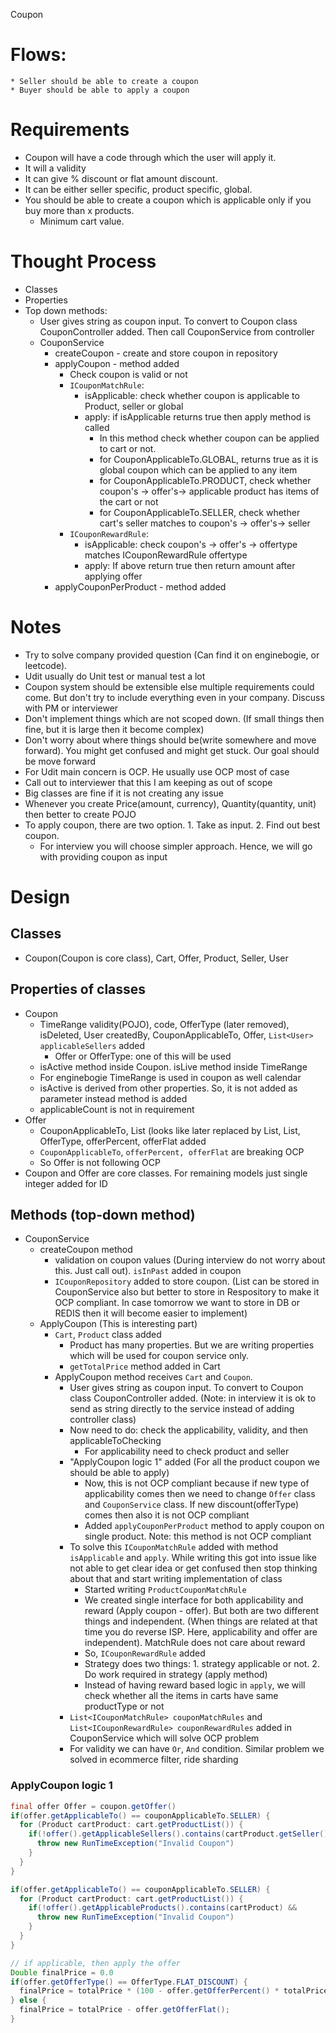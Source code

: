 Coupon

# Flows:
    * Seller should be able to create a coupon
    * Buyer should be able to apply a coupon

# Requirements
* Coupon will have a code through which the user will apply it.
* It will a validity
* It can give % discount or flat amount discount.
* It can be either seller specific, product specific, global.
* You should be able to create a coupon which is applicable only if you buy more than x products.
  * Minimum cart value.

# Thought Process
- Classes
- Properties
- Top down methods:
  - User gives string as coupon input. To convert to Coupon class CouponController added. Then call CouponService from controller
  - CouponService
    - createCoupon - create and store coupon in repository
    - applyCoupon - method added
      - Check coupon is valid or not
      - `ICouponMatchRule`:
        - isApplicable: check whether coupon is applicable to Product, seller or global
        - apply: if isApplicable returns true then apply method is called
          - In this method check whether coupon can be applied to cart or not.
          - for CouponApplicableTo.GLOBAL, returns true as it is global coupon which can be applied to any item
          - for CouponApplicableTo.PRODUCT, check whether coupon's -> offer's-> applicable product has items of the cart or not
          - for CouponApplicableTo.SELLER, check whether cart's seller matches to coupon's -> offer's-> seller
      - `ICouponRewardRule`:
        - isApplicable: check coupon's -> offer's -> offertype matches ICouponRewardRule offertype
        - apply: If above return true then return amount after applying offer
    - applyCouponPerProduct - method added

# Notes
- Try to solve company provided question (Can find it on enginebogie, or leetcode).
- Udit usually do Unit test or manual test a lot
- Coupon system should be extensible else multiple requirements could come. But don't try to include everything even in your company. Discuss with PM or interviewer
- Don't implement things which are not scoped down. (If small things then fine, but it is large then it become complex)
- Don't worry about where things should be(write somewhere and move forward). You might get confused and might get stuck. Our goal should be move forward
- For Udit main concern is OCP. He usually use OCP most of case
- Call out to interviewer that this I am keeping as out of scope
- Big classes are fine if it is not creating any issue
- Whenever you create Price(amount, currency), Quantity(quantity, unit) then better to create POJO
- To apply coupon, there are two option. 1. Take as input. 2. Find out best coupon.
  - For interview you will choose simpler approach. Hence, we will go with providing coupon as input

# Design
## Classes
- Coupon(Coupon is core class), Cart, Offer, Product, Seller, User
## Properties of classes
- Coupon
  - TimeRange validity(POJO), code, OfferType (later removed), isDeleted, User createdBy, CouponApplicableTo, Offer, `List<User> applicableSellers` added
    - Offer or OfferType: one of this will be used
  - isActive method inside Coupon. isLive method inside TimeRange
  - For enginebogie TimeRange is used in coupon as well calendar
  - isActive is derived from other properties. So, it is not added as parameter instead method is added
  - applicableCount is not in requirement
- Offer
  - CouponApplicableTo, List<User> (looks like later replaced by List<Seller>, List<Product>, OfferType, offerPercent, offerFlat added
  - `CouponApplicableTo`, `offerPercent, offerFlat` are breaking OCP
  - So Offer is not following OCP
- Coupon and Offer are core classes. For remaining models just single integer added for ID
## Methods (top-down method)
- CouponService
  - createCoupon method
    - validation on coupon values (During interview do not worry about this. Just call out). `isInPast` added in coupon
    - `ICouponRepository` added to store coupon. (List<Coupon> can be stored in CouponService also but better to store in Respository to make it OCP compliant. In case tomorrow we want to store in DB or REDIS then it will become easier to implement)
  - ApplyCoupon (This is interesting part)
    - `Cart`, `Product` class added
      - Product has many properties. But we are writing properties which will be used for coupon service only.
      - `getTotalPrice` method added in Cart
    - ApplyCoupon method receives `Cart` and `Coupon`.
      - User gives string as coupon input. To convert to Coupon class CouponController added. (Note: in interview it is ok to send as string directly to the service instead of adding controller class)
      - Now need to do: check the applicability, validity, and then applicableToChecking
        - For applicability need to check product and seller
      - "ApplyCoupon logic 1" added (For all the product coupon we should be able to apply)
        - Now, this is not OCP compliant because if new type of applicability comes then we need to change `Offer` class and `CouponService` class. If new discount(offerType) comes then also it is not OCP compliant
        - Added `applyCouponPerProduct` method to apply coupon on single product. Note: this method is not OCP compliant
      - To solve this `ICouponMatchRule` added with method `isApplicable` and `apply`. While writing this got into issue like not able to get clear idea or get confused then stop thinking about that and start writing implementation of class
        - Started writing `ProductCouponMatchRule`
        - We created single interface for both applicability and reward (Apply coupon - offer). But both are two different things and independent. (When things are related at that time you do reverse ISP. Here, applicability and offer are independent). MatchRule does not care about reward
        - So, `ICouponRewardRule` added
        - Strategy does two things: 1. strategy applicable or not. 2. Do work required in strategy (apply method)
        - Instead of having reward based logic in `apply`, we will check whether all the items in carts have same productType or not
      - `List<ICouponMatchRule> couponMatchRules` and `List<ICouponRewardRule> couponRewardRules` added in CouponService which will solve OCP problem
      - For validity we can have `Or`, `And` condition. Similar problem we solved in ecommerce filter, ride sharding

### ApplyCoupon logic 1
``` java
final offer Offer = coupon.getOffer()
if(offer.getApplicableTo() == couponApplicableTo.SELLER) {
  for (Product cartProduct: cart.getProductList()) {
    if(!offer().getApplicableSellers().contains(cartProduct.getSeller()) {
      throw new RunTimeException("Invalid Coupon")
    }
  }
}

if(offer.getApplicableTo() == couponApplicableTo.SELLER) {
  for (Product cartProduct: cart.getProductList()) {
    if(!offer().getApplicableProducts().contains(cartProduct) &&
      throw new RunTimeException("Invalid Coupon")
    }
  }
}

// if applicable, then apply the offer
Double finalPrice = 0.0
if(offer.getOfferType() == OfferType.FLAT_DISCOUNT) {
  finalPrice = totalPrice * (100 - offer.getOfferPercent() * totalPrice)
} else {
  finalPrice = totalPrice - offer.getOfferFlat();
}

```